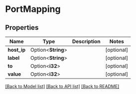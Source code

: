 # PortMapping

## Properties

| Name        | Type               | Description | Notes      |
| ----------- | ------------------ | ----------- | ---------- |
| **host_ip** | Option<**String**> |             | [optional] |
| **label**   | Option<**String**> |             | [optional] |
| **to**      | Option<**i32**>    |             | [optional] |
| **value**   | Option<**i32**>    |             | [optional] |

[[Back to Model list]](../README.md#documentation-for-models)
[[Back to API list]](../README.md#documentation-for-api-endpoints)
[[Back to README]](../README.md)
